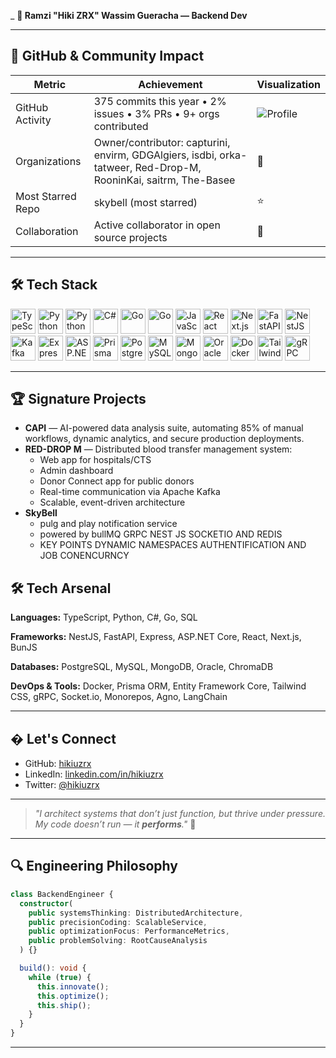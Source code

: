 _
**💫 Ramzi "Hiki ZRX" Wassim Gueracha — Backend Dev**

---

## 🚀 GitHub & Community Impact

| Metric               | Achievement                                                                 | Visualization |
|----------------------|---------------------------------------------------------------------------|---------------|
| GitHub Activity      | 375 commits this year • 2% issues • 3% PRs • 9+ orgs contributed           | ![Profile](https://img.shields.io/badge/GitHub-hikiuzrx-blue?logo=github&style=social) |
| Organizations        | Owner/contributor: capturini, envirm, GDGAlgiers, isdbi, orka-tatweer, Red-Drop-M, RooninKai, saitrm, The-Basee | 🏢            |
| Most Starred Repo    | skybell (most starred)                                                     | ⭐             |
| Collaboration        | Active collaborator in open source projects                                 | 🤝            |

---

## 🛠️ Tech Stack

<p>
  
  <img src="https://cdn.jsdelivr.net/gh/devicons/devicon/icons/typescript/typescript-original.svg" alt="TypeScript" width="40"/>
  <img src="https://cdn.jsdelivr.net/gh/devicons/devicon/icons/python/python-original.svg" alt="Python" width="40"/>
    <img src="https://cdn.jsdelivr.net/gh/devicons/devicon/icons/redis/redis-original.svg" alt="Python" width="40"/>
    
  <img src="https://cdn.jsdelivr.net/gh/devicons/devicon/icons/csharp/csharp-original.svg" alt="C#" width="40"/>
  <img src="https://cdn.jsdelivr.net/gh/devicons/devicon/icons/go/go-original.svg" alt="Go" width="40"/>
   <img src="https://cdn.jsdelivr.net/gh/devicons/devicon/icons/bun/bun-original.svg" alt="Go" width="40"/>
  <img src="https://cdn.jsdelivr.net/gh/devicons/devicon/icons/javascript/javascript-original.svg" alt="JavaScript" width="40"/>
  <img src="https://cdn.jsdelivr.net/gh/devicons/devicon/icons/react/react-original.svg" alt="React" width="40"/>
  <img src="https://cdn.jsdelivr.net/gh/devicons/devicon/icons/nextjs/nextjs-original.svg" alt="Next.js" width="40"/>
  <img src="https://cdn.jsdelivr.net/gh/devicons/devicon/icons/fastapi/fastapi-original.svg" alt="FastAPI" width="40"/>
  <img src="https://cdn.jsdelivr.net/gh/devicons/devicon/icons/nestjs/nestjs-original.svg" alt="NestJS" width="40"/>
   <img src="https://cdn.jsdelivr.net/gh/devicons/devicon/icons/apachekafka/apachekafka-original.svg" alt="Kafka" width="40"/>
  <img src="https://cdn.jsdelivr.net/gh/devicons/devicon/icons/express/express-original.svg" alt="Express" width="40"/>
  <img src="https://cdn.jsdelivr.net/gh/devicons/devicon/icons/dotnetcore/dotnetcore-original.svg" alt="ASP.NET Core" width="40"/>
  <img src="https://cdn.jsdelivr.net/gh/devicons/devicon/icons/prisma/prisma-original.svg" alt="Prisma" width="40"/>
  <img src="https://cdn.jsdelivr.net/gh/devicons/devicon/icons/postgresql/postgresql-original.svg" alt="PostgreSQL" width="40"/>
  <img src="https://cdn.jsdelivr.net/gh/devicons/devicon/icons/mysql/mysql-original.svg" alt="MySQL" width="40"/>
  <img src="https://cdn.jsdelivr.net/gh/devicons/devicon/icons/mongodb/mongodb-original.svg" alt="MongoDB" width="40"/>
  <img src="https://cdn.jsdelivr.net/gh/devicons/devicon/icons/oracle/oracle-original.svg" alt="Oracle" width="40"/>
  <img src="https://cdn.jsdelivr.net/gh/devicons/devicon/icons/docker/docker-original.svg" alt="Docker" width="40"/>
  <img src="https://cdn.jsdelivr.net/gh/devicons/devicon/icons/tailwindcss/tailwindcss-original.svg" alt="Tailwind CSS" width="40"/>
  <img src="https://cdn.jsdelivr.net/gh/devicons/devicon/icons/grpc/grpc-original.svg" alt="gRPC" width="40"/>
</p>

---


## 🏆 Signature Projects

- **CAPI** — AI-powered data analysis suite, automating 85% of manual workflows, dynamic analytics, and secure production deployments.
- **RED-DROP M** — Distributed blood transfer management system:
  - Web app for hospitals/CTS
  - Admin dashboard
  - Donor Connect app for public donors
  - Real-time communication via Apache Kafka
  - Scalable, event-driven architecture
- **SkyBell**
  - pulg and play notification service
  - powered by bullMQ GRPC NEST JS SOCKETIO AND REDIS
  - KEY POINTS DYNAMIC NAMESPACES AUTHENTIFICATION AND JOB CONENCURNCY  

## 🛠️ Tech Arsenal

**Languages:** TypeScript, Python, C#, Go, SQL

**Frameworks:** NestJS, FastAPI, Express, ASP.NET Core, React, Next.js, BunJS

**Databases:** PostgreSQL, MySQL, MongoDB, Oracle, ChromaDB

**DevOps & Tools:** Docker, Prisma ORM, Entity Framework Core, Tailwind CSS, gRPC, Socket.io, Monorepos, Agno, LangChain

---

## � Let's Connect

- GitHub: [hikiuzrx](https://github.com/hikiuzrx)
- LinkedIn: [linkedin.com/in/hikiuzrx](https://linkedin.com/in/hikiuzrx)
- Twitter: [@hikiuzrx](https://twitter.com/hikiuzrx)

---

> *"I architect systems that don’t just function, but thrive under pressure. My code doesn’t run — it ****performs****."* 🚀

---

## 🔍 Engineering Philosophy

```ts
class BackendEngineer {
  constructor(
    public systemsThinking: DistributedArchitecture,
    public precisionCoding: ScalableService,
    public optimizationFocus: PerformanceMetrics,
    public problemSolving: RootCauseAnalysis
  ) {}

  build(): void {
    while (true) {
      this.innovate();
      this.optimize();
      this.ship();
    }
  }
}
```

_____
